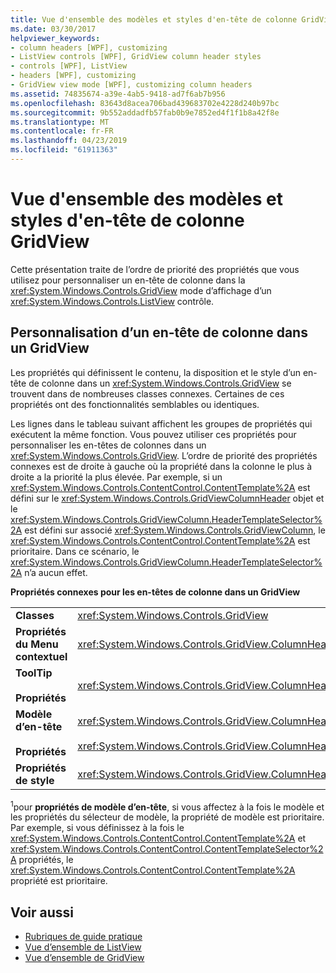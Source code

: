 ```yaml
---
title: Vue d'ensemble des modèles et styles d'en-tête de colonne GridView
ms.date: 03/30/2017
helpviewer_keywords:
- column headers [WPF], customizing
- ListView controls [WPF], GridView column header styles
- controls [WPF], ListView
- headers [WPF], customizing
- GridView view mode [WPF], customizing column headers
ms.assetid: 74835674-a39e-4ab5-9418-ad7f6ab7b956
ms.openlocfilehash: 83643d8acea706bad439683702e4228d240b97bc
ms.sourcegitcommit: 9b552addadfb57fab0b9e7852ed4f1f1b8a42f8e
ms.translationtype: MT
ms.contentlocale: fr-FR
ms.lasthandoff: 04/23/2019
ms.locfileid: "61911363"
---
```

# <a name="gridview-column-header-styles-and-templates-overview"></a>Vue d'ensemble des modèles et styles d'en-tête de colonne GridView
Cette présentation traite de l’ordre de priorité des propriétés que vous utilisez pour personnaliser un en-tête de colonne dans la <xref:System.Windows.Controls.GridView> mode d’affichage d’un <xref:System.Windows.Controls.ListView> contrôle.  
  
## <a name="customizing-a-column-header-in-a-gridview"></a>Personnalisation d’un en-tête de colonne dans un GridView  
 Les propriétés qui définissent le contenu, la disposition et le style d’un en-tête de colonne dans un <xref:System.Windows.Controls.GridView> se trouvent dans de nombreuses classes connexes. Certaines de ces propriétés ont des fonctionnalités semblables ou identiques.  
  
 Les lignes dans le tableau suivant affichent les groupes de propriétés qui exécutent la même fonction. Vous pouvez utiliser ces propriétés pour personnaliser les en-têtes de colonnes dans un <xref:System.Windows.Controls.GridView>. L’ordre de priorité des propriétés connexes est de droite à gauche où la propriété dans la colonne le plus à droite a la priorité la plus élevée. Par exemple, si un <xref:System.Windows.Controls.ContentControl.ContentTemplate%2A> est défini sur le <xref:System.Windows.Controls.GridViewColumnHeader> objet et le <xref:System.Windows.Controls.GridViewColumn.HeaderTemplateSelector%2A> est défini sur associé <xref:System.Windows.Controls.GridViewColumn>, le <xref:System.Windows.Controls.ContentControl.ContentTemplate%2A> est prioritaire. Dans ce scénario, le <xref:System.Windows.Controls.GridViewColumn.HeaderTemplateSelector%2A> n’a aucun effet.  
  
 **Propriétés connexes pour les en-têtes de colonne dans un GridView**  
  
|||||  
|-|-|-|-|  
|**Classes**|<xref:System.Windows.Controls.GridView>|<xref:System.Windows.Controls.GridViewColumn>|<xref:System.Windows.Controls.GridViewColumnHeader>|  
|**Propriétés du Menu contextuel**|<xref:System.Windows.Controls.GridView.ColumnHeaderContextMenu%2A>|Non applicable|<xref:System.Windows.FrameworkElement.ContextMenu%2A>|  
|**ToolTip**<br /><br /> **Propriétés**|<xref:System.Windows.Controls.GridView.ColumnHeaderToolTip%2A>|Non applicable|<xref:System.Windows.FrameworkElement.ToolTip%2A>|  
|**Modèle d’en-tête**<br /><br /> **Propriétés**|<xref:System.Windows.Controls.GridView.ColumnHeaderTemplate%2A> <sup>1</sup>/<br /><br /> <xref:System.Windows.Controls.GridView.ColumnHeaderTemplateSelector%2A>|<xref:System.Windows.Controls.GridViewColumn.HeaderTemplate%2A> <sup>1</sup>/<br /><br /> <xref:System.Windows.Controls.GridViewColumn.HeaderTemplateSelector%2A>|<xref:System.Windows.Controls.ContentControl.ContentTemplate%2A> <sup>1</sup>/<br /><br /> <xref:System.Windows.Controls.ContentControl.ContentTemplateSelector%2A>|  
|**Propriétés de style**|<xref:System.Windows.Controls.GridView.ColumnHeaderContainerStyle%2A>|<xref:System.Windows.Controls.GridViewColumn.HeaderContainerStyle%2A>|<xref:System.Windows.FrameworkElement.Style%2A>|  
  
 <sup>1</sup>pour **propriétés de modèle d’en-tête**, si vous affectez à la fois le modèle et les propriétés du sélecteur de modèle, la propriété de modèle est prioritaire. Par exemple, si vous définissez à la fois le <xref:System.Windows.Controls.ContentControl.ContentTemplate%2A> et <xref:System.Windows.Controls.ContentControl.ContentTemplateSelector%2A> propriétés, le <xref:System.Windows.Controls.ContentControl.ContentTemplate%2A> propriété est prioritaire.  
  
## <a name="see-also"></a>Voir aussi

- [Rubriques de guide pratique](listview-how-to-topics.md)
- [Vue d’ensemble de ListView](listview-overview.md)
- [Vue d’ensemble de GridView](gridview-overview.md)
